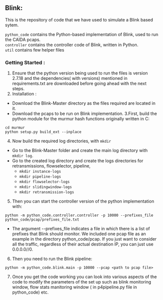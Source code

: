## Blink: 

This is the repository of code that we have used to simulate a Blink based sytem.

`python_code` contains the Python-based implementation of Blink, used to run the CAIDA pcaps.<br/>
`controller` contains the controller code of Blink, written in Python.<br/>
`util` contains few helper files  

### Getting Started :

1. Ensure that the python version being used to run the files is version 2.7.18 and the dependencies( with versions) mentioned in requirements.txt are downloaded before going ahead with the next steps.
2. Installation :
* Download the Blink-Master directory as the files required are located in it.
* Download the pcaps to be run on Blink implementation.
3.First, build the python module for the murmur hash functions originally written in C:

```
cd murmur
python setup.py build_ext --inplace
```
4. Now build the required log directories, with `mkdir` 
* Go to the Blink-Master folder and create the main log directory with `mkdir log`.
* Go to the created log directory and create the logs directories for retransmissions, flowselector, pipeline,   
    * `mkdir instance-logs`
    * `mkdir pipeline-logs`
    * `mkdir flowselector-logs`
    * `mkdir slidingwindow-logs`
    * `mkdir retransmission-logs`
 
5. Then you can start the controller version of the python implementation with:

```
python -m python_code.controller.controller -p 10000 --prefixes_file python_code/pcap/prefixes_file.txt
```
* The argument --prefixes_file indicates a file in which there is a list of prefixes that Blink should monitor. We included one pcap file as an example in the directory python_code/pcap. If you just want to consider all the traffic, regardless of their actual destination IP, you can just use 0.0.0.0//0.
6. Then you need to run the Blink pipeline:

```
python -m python_code.blink.main -p 10000 --pcap <path to pcap file>
```
7. Once you get the code working you can look into various aspects of the code to modify the parameters of the set up such as blink monitoring window, flow stats manitoring window ( in p4pipeline.py file in python_code) etc.

